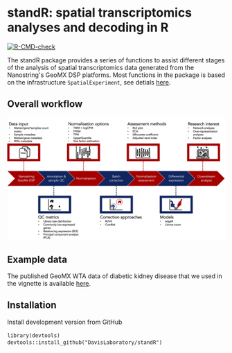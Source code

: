 # standR: spatial transcriptomics analyses and decoding in R

[![R-CMD-check](https://github.com/DavisLaboratory/standR/workflows/R-CMD-check-bioc/badge.svg)](https://github.com/DavisLaboratory/standR/actions)

The standR package provides a series of functions to assist different stages of the analysis of spatial transcriptomics data generated from the Nanostring's GeoMX DSP platforms. Most functions in the package is based on the infrastructure `SpatialExperiment`, see detials [here](https://www.biorxiv.org/content/10.1101/2021.01.27.428431v3).

## Overall workflow

<img src="man/figures/workflow.jpg" width="1200">

## Example data

The published GeoMX WTA data of diabetic kidney disease that we used in the vignette is available [here](http://nanostring-public-share.s3-website-us-west-2.amazonaws.com/GeoScriptHub/KidneyDataset/).

## Installation

Install development version from GitHub

```
library(devtools)   
devtools::install_github("DavisLaboratory/standR")
```



